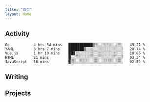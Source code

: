 ```yaml
---
title: "首页"
layout: Home
---
```


## Activity
<!--START_SECTION:waka-->
```text
Go           4 hrs 54 mins   ███████████▒░░░░░░░░░░░░░   45.21 % 
YAML         3 hrs 7 mins    ███████▒░░░░░░░░░░░░░░░░░   28.74 % 
Vue.js       1 hr 10 mins    ██▓░░░░░░░░░░░░░░░░░░░░░░   10.85 % 
HTML         21 mins         █░░░░░░░░░░░░░░░░░░░░░░░░   03.34 % 
JavaScript   16 mins         ▓░░░░░░░░░░░░░░░░░░░░░░░░   02.52 % 
```
<!--END_SECTION:waka-->

## Writing
<PindedPosts />

## Projects
<Projects />

